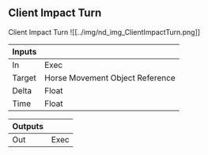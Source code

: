 ## Client Impact Turn
Client Impact Turn
![[../img/nd_img_ClientImpactTurn.png]]

|Inputs||
|--|--|
| In | Exec |
| Target | Horse Movement Object Reference |
| Delta | Float |
| Time | Float |

|Outputs||
|--|--|
| Out | Exec |
